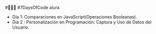 #👩🏾‍💻 #7DaysOfCode alura 
- Día 1: Comparaciones en JavaScript(Operaciones Booleanas).
- Dia 2 : Personalización en Programación: Captura y Uso de Datos del Usuario.